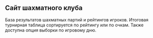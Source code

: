 
## Сайт шахматного клуба

База результатов шахматных партий и рейтингов игроков. Итоговая турнирная таблица сортируется по рейтингу или по очкам. Также доступна опция выборки по игровому дню.
